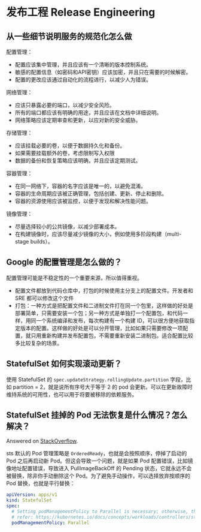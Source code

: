 # 发布工程 Release Engineering

## 从一些细节说明服务的规范化怎么做

配置管理：
- 配置应该集中管理，并且应该有一个清晰的版本控制系统。
- 敏感的配置信息（如密码和API密钥）应该加密，并且只在需要的时候解密。
- 配置的更改应该通过自动化的流程进行，以减少人为错误。

网络管理：
- 应该只暴露必要的端口，以减少安全风险。
- 所有的端口都应该有明确的用途，并且应该在文档中详细说明。
- 网络策略应该定期审查和更新，以应对新的安全威胁。

存储管理：
- 应该挂载必要的卷，以便于数据持久化和备份。
- 如果需要挂载额外的卷，考虑限制写入权限
- 数据的备份和恢复策略应该明确，并且应该定期测试。

容器管理：
- 在同一网络下，容器的名字应该是唯一的，以避免混淆。
- 容器的生命周期应该被正确管理，包括创建、更新、停止和删除。
- 容器的资源使用应该被监控，以便于发现和解决性能问题。

镜像管理：
- 尽量选择较小的公共镜像，以减少部署成本。
- 在构建镜像时，应该尽量减少镜像的大小，例如使用多阶段构建（multi-stage builds）。

## Google 的配置管理是怎么做的？

配置管理可能是不稳定性的一个重要来源，所以值得重视。

- 配置文件都放到代码仓库中，打包的时候使用主分支上的配置文件。开发者和 SRE 都可以修改这个文件
- 打包：一种方式是把配置文件和二进制文件打在同一个包里，这样做的好处是部署简单，只需要安装一个包；另一种方式是单独打一个配置包，和代码一样，用同一个系统编译和发布，每次构建有一个构建 ID，可以很方便地获取指定版本的配置。这样做的好处是可以分开管理，比如如果只需要修改一项配置，就只用重新构建并发布配置包，不需要重新安装二进制包。适合配置比较多比较复杂的场景。

## StatefulSet 如何实现滚动更新？

使用 StatefulSet 的 `spec.updateStrategy.rollingUpdate.partition` 字段，比如 partition = 2，就是说所有序号大于等于 2 的 pod 会更新。可以在更新故障时维持系统的可用性，也可以用于将要被移除的依赖服务。

## StatefulSet 挂掉的 Pod 无法恢复是什么情况？怎么解决？

Answered on [StackOverflow](https://stackoverflow.com/a/79093393/8396777).

sts 默认的 Pod 管理策略是 `OrderedReady`，也就是会按照顺序，停掉了启动的 Pod 之后再启动新 Pod。但这会导致一个问题，就是如果 Pod 配置错误，比如镜像地址配置错误，导致进入 PullImageBackOff 的 Pending 状态，它就永远不会被替换，除非你手动删除这个 Pod。为了避免手动操作，可以选择放弃按顺序的 Pod 替换，也就是平行替换：

```yaml
apiVersion: apps/v1
kind: StatefulSet
spec:
  # Setting podManagementPolicy to Parallel is necessary; otherwise, the pod may become stuck and require manual intervention
  # refer: https://kubernetes.io/docs/concepts/workloads/controllers/statefulset/#forced-rollback
  podManagementPolicy: Parallel
```
